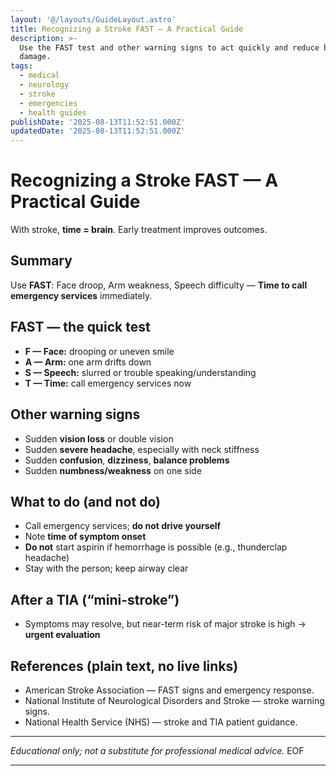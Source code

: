 ```yaml
---
layout: '@/layouts/GuideLayout.astro'
title: Recognizing a Stroke FAST — A Practical Guide
description: >-
  Use the FAST test and other warning signs to act quickly and reduce brain
  damage.
tags:
  - medical
  - neurology
  - stroke
  - emergencies
  - health guides
publishDate: '2025-08-13T11:52:51.000Z'
updatedDate: '2025-08-13T11:52:51.000Z'
---
```


# Recognizing a Stroke FAST — A Practical Guide

With stroke, **time = brain**. Early treatment improves outcomes.

## Summary
Use **FAST**: Face droop, Arm weakness, Speech difficulty — **Time to call emergency services** immediately.

## FAST — the quick test
- **F — Face:** drooping or uneven smile  
- **A — Arm:** one arm drifts down  
- **S — Speech:** slurred or trouble speaking/understanding  
- **T — Time:** call emergency services now

## Other warning signs
- Sudden **vision loss** or double vision  
- Sudden **severe headache**, especially with neck stiffness  
- Sudden **confusion**, **dizziness**, **balance problems**  
- Sudden **numbness/weakness** on one side

## What to do (and not do)
- Call emergency services; **do not drive yourself**  
- Note **time of symptom onset**  
- **Do not** start aspirin if hemorrhage is possible (e.g., thunderclap headache)  
- Stay with the person; keep airway clear

## After a TIA (“mini-stroke”)
- Symptoms may resolve, but near-term risk of major stroke is high → **urgent evaluation**

## References (plain text, no live links)
- American Stroke Association — FAST signs and emergency response.  
- National Institute of Neurological Disorders and Stroke — stroke warning signs.  
- National Health Service (NHS) — stroke and TIA patient guidance.  

---
*Educational only; not a substitute for professional medical advice.*
EOF

---
